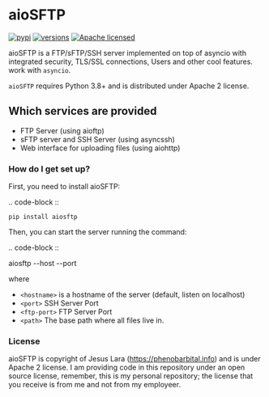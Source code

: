 # aioSFTP #

[![pypi](https://img.shields.io/pypi/v/asyncdb?style=plastic)](https://pypi.org/project/asyncdb/)
[![versions](https://img.shields.io/pypi/pyversions/blacksheep.svg?style=plastic)](https://github.com/phenobarbital/naiosftp)
[![Apache licensed](https://img.shields.io/github/license/phenobarbital/aiosftp?style=plastic)](https://raw.githubusercontent.com/phenobarbital/aiosftp/master/LICENSE)


aioSFTP is a FTP/sFTP/SSH server implemented on top of asyncio with integrated security, TLS/SSL connections, Users and other cool features.
work with ``asyncio``.

``aioSFTP`` requires Python 3.8+ and is distributed under Apache 2 license.

## Which services are provided ##

* FTP Server (using aioftp)
* sFTP server and SSH Server (using asyncssh)
* Web interface for uploading files (using aiohttp)
### How do I get set up? ###

First, you need to install aioSFTP:

.. code-block ::

    pip install aiosftp

Then, you can start the server running the command:

.. code-block ::

   aiosftp --host <hostname> --port <port>

where

- ``<hostname>`` is a hostname of the server (default, listen on localhost)
- ``<port>`` SSH Server Port
- ``<ftp-port>`` FTP Server Port
- ``<path>`` The base path where all files live in.


### License ###

aioSFTP is copyright of Jesus Lara (https://phenobarbital.info) and is under Apache 2 license. I am providing code in this repository under an open source license, remember, this is my personal repository; the license that you receive is from me and not from my employeer.
